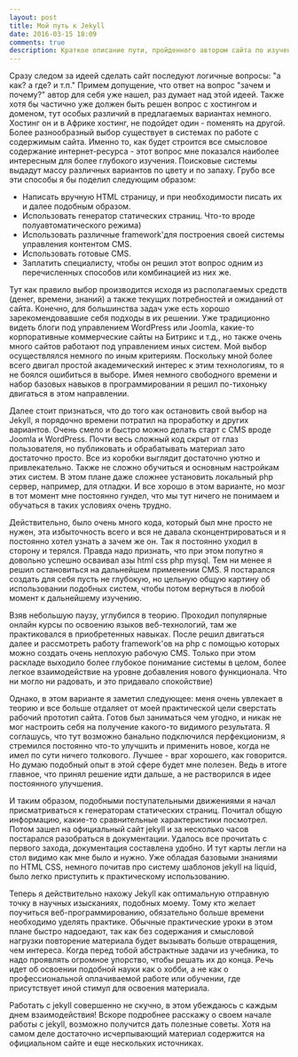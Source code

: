 ```yaml
---
layout: post
title: Мой путь к Jekyll
date: 2016-03-15 18:09
comments: true
description: Краткое описание пути, пройденного автором сайта по изучению систем управления содержимым сайта. Начало использования Jekyll.
---
```

Сразу следом за идеей сделать сайт последуют логичные вопросы: "а как? а где? и т.п." Примем допущение, что ответ на вопрос "зачем и почему?" автор для себя уже нашел, раз думает над этой идеей. Также хотя бы частично уже должен быть решен вопрос с хостингом и доменом, тут особых различий в предлагаемых вариантах немного. Хостинг он и в Африке хостинг, не подойдет один - поменять на другой. Более разнообразный выбор существует в системах по работе с содержимым сайта. Именно то, как будет строится все смысловое содержание интернет-ресурса - этот вопрос мне показался наиболее интересным для более глубокого изучения. Поисковые системы выдадут массу различных вариантов по цвету и по запаху. Грубо все эти способы я бы поделил следующим образом:

- Написать вручную HTML страницу, и при необходимости писать их и далее подобным образом.
- Использовать генератор статических страниц. Что-то вроде полуавтоматического режима)
- Использовать различные framework'для построения своей системы управления контентом CMS.
- Использовать готовые CMS.
- Заплатить специалисту, чтобы он решил этот вопрос одним из перечисленных способов или комбинацией из них же.

Тут как правило выбор производится исходя из располагаемых средств (денег, времени, знаний) а также текущих потребностей и ожиданий от сайта. Конечно, для большинства задач уже есть хорошо зарекомендовавшие себя подходы в их решении. Уже традиционно видеть блоги под управлением WordPress или Joomla, какие-то корпоративные коммерческие сайты на Битрикс и т.д., но также очень много сайтов работают под управлением иных систем. Мой выбор осуществлялся немного по иным критериям. Поскольку мной более всего двигал простой академический интерес к этим технологиям, то я не боялся ошибиться в выборе. Имея немного свободного времени и набор базовых навыков в программировании я решил по-тихоньку двигаться в этом направлении.

Далее стоит признаться, что до того как остановить свой выбор на Jekyll, я порядочно времени потратил на проработку и других вариантов. Очень смело и быстро можно делать старт с CMS вроде Joomla и WordPress. Почти весь сложный код скрыт от глаз пользователя, но публиковать и обрабатывать материал зато достаточно просто. Все из коробки выглядит достаточно уютно и привлекательно. Также не сложно обучиться и основным настройкам этих систем. В этом плане даже сложнее установить локальный php сервер, например, для отладки. И все хорошо в этом варианте, но мозг в тот момент мне постоянно гундел, что мы тут ничего не понимаем и обучаться в таких условиях очень трудно.

Действительно, было очень много кода, который был мне просто не нужен, эта избыточность всего и вся не давала сконцентрироваться и я постоянно хотел узнать а зачем же он. Так я постоянно уходил в сторону и терялся. Правда надо признать, что при этом попутно я довольно успешно осваивал азы html css php mysql. Тем ни менее я решил остановиться на дальнейшем применении CMS. Я постарался создать для себя пусть не глубокую, но цельную общую картину об использовании подобных систем, чтобы потом вернуться в любой момент к дальнейшему изучению.

Взяв небольшую паузу, углубился в теорию. Проходил популярные онлайн курсы по освоению языков веб-технологий, там же практиковался в приобретенных навыках. После решил двигаться далее и рассмотреть работу framework'ов на php с помощью которых можно создать очень неплохую рабочую CMS. Только при этом раскладе выходило более глубокое понимание системы в целом, более легкое взаимодействие на уровне добавления нового функционала. Что ни могло ни радовать, и это придавало спокойствие)

Однако, в этом варианте я заметил следующее: меня очень увлекает в теорию и все больше отдаляет от моей практической цели сверстать рабочий прототип сайта. Готов был заниматься чем угодно, и никак не мог настроить себя на получение какого-то видимого результата. Я соглашусь, что тут возможно банально подключился перфекционизм, я стремился постоянно что-то улучшить и применить новое, когда не имел по сути ничего толкового. Лучшее - враг хорошего, как говорится. Но думаю подобный опыт в этой сфере будет мне полезен. Ведь в итоге главное, что принял решение идти дальше, а не растворился в идее постоянного улучшения.

И таким образом, подобными поступательными движениями я начал присматриваться к генераторам статических страниц. Почитал общую информацию, какие-то сравнительные характеристики посмотрел. Потом зашел на официальный сайт jekyll и за несколько часов постарался разобраться в документации. Удалось все прочитать с первого захода, документация составлена удобно. И тут карты легли на стол видимо как мне было и нужно. Уже обладая базовыми знаниями по HTML CSS, немного почитав про систему шаблонов jekyll на liquid, было легко приступить к практическому использованию.

Теперь я действительно нахожу Jekyll как оптимальную отправную точку в научных изысканиях, подобных моему. Тому кто желает поучиться веб-программированию, обязательно больше времени необходимо уделять практике. Обычные практические уроки в этом плане быстро надоедают, так как без содержания и смысловой нагрузки повторение материала будет вызывать больше отвращения, чем интереса. Когда перед тобой абстрактные задачи из учебника, то надо проявлять огромное упорство, чтобы решать их до конца. Речь идет об освоении подобной науки как о хобби, а не как о профессиональной оплачиваемой работе или обучении, где присутствует иной стимул для освоения материала.

Работать с jekyll совершенно не скучно, в этом убеждаюсь с каждым днем взаимодействия!
Вскоре подробнее расскажу о своем начале работы с jekyll, возможно получится дать полезные советы. Хотя на самом деле достаточно исчерпывающий материал содержится на официальном сайте и еще нескольких источниках.
